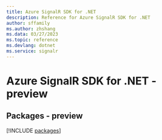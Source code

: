 ```yaml
---
title: Azure SignalR SDK for .NET
description: Reference for Azure SignalR SDK for .NET
author: sffamily
ms.author: zhshang
ms.data: 03/27/2023
ms.topic: reference
ms.devlang: dotnet
ms.service: signalr
---
```

# Azure SignalR SDK for .NET - preview
## Packages - preview
[!INCLUDE [packages](signalr-index.md)]